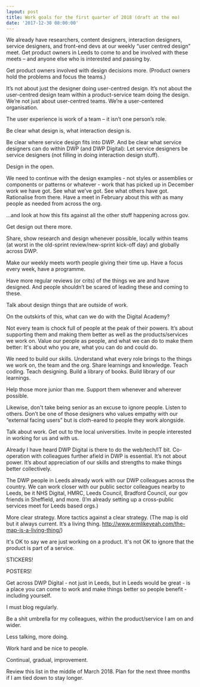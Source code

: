 ```yaml
---
layout: post
title: Work goals for the first quarter of 2018 (draft at the mo)
date: '2017-12-30 08:00:00'
---
```


We already have researchers, content designers, interaction designers, service designers, and front-end devs at our weekly “user centred design” meet. Get product owners in Leeds to come to and be involved with these meets – and anyone else who is interested and passing by.

Get product owners involved with design decisions more. (Product owners hold the problems and focus the teams.)

It’s not about just the designer doing user-centred design. It’s not about the user-centred design team within a product-service team doing the design. We’re not just about user-centred teams. We’re a user-centered organisation.

The user experience is work of a team – it isn’t one person’s role.

Be clear what design is, what interaction design is.

Be clear where service design fits into DWP. And be clear what service designers can do within DWP (and DWP Digital): Let service designers be service designers (not filling in doing interaction design stuff).

Design in the open.

We need to continue with the design examples - not styles or assemblies or components or patterns or whatever - work that has picked up in December work we have got. See what we’ve got. See what others have got. Rationalise from there. Have a meet in February about this with as many people as needed from across the org.

...and look at how this fits against all the other stuff happening across gov.

Get design out there more.

Share, show research and design whenever possible, locally within teams (at worst in the old-sprint review/new-sprint kick-off day) and globally across DWP.

Make our weekly meets worth people giving their time up. Have a focus every week, have a programme.

Have more regular reviews (or crits) of the things we are and have designed. And people shouldn’t be scared of leading these and coming to these.

Talk about design things that are outside of work.

On the outskirts of this, what can we do with the Digital Academy?

Not every team is chock full of people at the peak of their powers. It’s about supporting them and making them better as well as the products/services we work on. Value our people as people, and what we can do to make them better: It's about who you are, what you can do and could do.

We need to build our skills. Understand what every role brings to the things we work on, the team and the org. Share learnings and knowledge. Teach coding. Teach designing. Build a library of books. Build library of our learnings.

Help those more junior than me. Support them whenever and wherever possible.

Likewise, don't take being senior as an excuse to ignore people. Listen to others. Don’t be one of those designers who values empathy with our “external facing users” but is cloth-eared to people they work alongside.

Talk about work. Get out to the local universities. Invite in people interested in working for us and with us.

Already I have heard DWP Digital is there to do the web/tech/IT bit. Co-operation with colleagues further afield in DWP is essential. It’s not about power. It’s about appreciation of our skills and strengths to make things better collectively. 

The DWP people in Leeds already work with our DWP colleagues across the country. We can work closer with our public sector colleagues nearby to Leeds, be it NHS Digital, HMRC, Leeds Council, Bradford Council, our gov friends in Sheffield, and more. (I’m already setting up a cross-public services meet for Leeds based orgs.)

More clear strategy. More tactics against a clear strategy. (The map is old but it always current. It’s a living thing. http://www.ermlikeyeah.com/the-map-is-a-living-thing/)

It's OK to say we are just working on a product. It's not OK to ignore that the product is part of a service.

STICKERS!

POSTERS!

Get across DWP Digital - not just in Leeds, but in Leeds would be great - is a place you can come to work and make things better so people benefit - including yourself.

I must blog regularly.

Be a shit umbrella for my colleagues, within the product/service I am on and wider.

Less talking, more doing.

Work hard and be nice to people.

Continual, gradual, improvement.

Review this list in the middle of March 2018. Plan for the next three months if I am tied down to stay longer.
